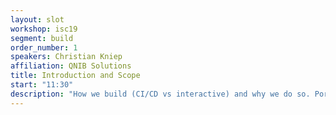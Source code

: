 ```yaml
---
layout: slot
workshop: isc19
segment: build
order_number: 1
speakers: Christian Kniep
affiliation: QNIB Solutions
title: Introduction and Scope
start: "11:30"
description: "How we build (CI/CD vs interactive) and why we do so. Portability, reproducibility (CI/CD) vs optimization (interactive)."
---
```

